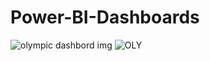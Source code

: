 # Power-BI-Dashboards
![olympic dashbord img](https://user-images.githubusercontent.com/118158987/222986809-e8cbbb81-66cf-4f87-9546-4b650e7107ed.jpg)
![OLY](https://user-images.githubusercontent.com/118158987/223755049-61e2b427-2c29-425b-a6dc-edc5714d27e0.gif)
